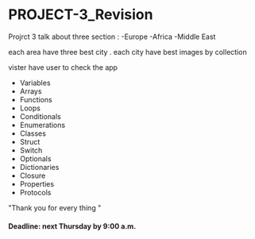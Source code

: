 # PROJECT-3_Revision

Projrct 3
talk about three section :
-Europe
-Africa
-Middle East

each area have three best city .
each city have best images by collection

vister have user to check the app
 
- Variables
- Arrays
- Functions
- Loops
- Conditionals
- Enumerations
- Classes
- Struct
- Switch
- Optionals
- Dictionaries
- Closure
- Properties
- Protocols

"Thank you for every thing "

#### Deadline: next Thursday by 9:00 a.m.
